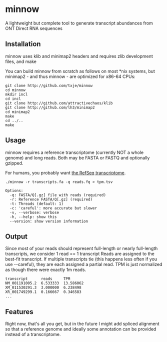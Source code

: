 minnow
======

A lightweight but complete tool to generate transcript abundances from ONT Direct RNA sequences


Installation
------------

minnow uses klib and minimap2 headers and requires zlib development files, and make

You can build minnow from scratch as follows on most \*nix systems,
but minimap2 - and thus minnow - are optimized for x86-64 CPUs: 

    git clone http://github.com/txje/minnow
    cd minnow
    mkdir incl
    cd incl
    git clone http://github.com/attractivechaos/klib
    git clone http://github.com/lh3/minimap2
    cd minimap2
    make
    cd ../..
    make

Usage
-----

minnow requires a reference transcriptome (currently NOT a whole genome) and long reads.
Both may be FASTA or FASTQ and optionally gzipped.

For humans, you probably want [the RefSeq transcriptome](http://ftp.ncbi.nlm.nih.gov/refseq/H_sapiens/annotation/GRCh38_latest/refseq_identifiers/GRCh38_latest_rna.fna.gz).

    ./minnow -r transcripts.fa -q reads.fq > tpm.tsv

    Options:
      -q: FASTA/Q[.gz] file with reads (required)
      -r: Reference FASTA/Q[.gz] (required)
      -t: Threads (default: 1)
      -c: 'careful': more accurate but slower
      -v, --verbose: verbose
      -h, --help: show this
      --version: show version information

Output
------

Since most of your reads should represent full-length or nearly full-length transcripts, we consider 1 read == 1 transcript
Reads are assigned to the best-fit transcript. If multiple transcripts tie (this happens less often if you use --careful),
they are each assigned a partial read. TPM is just normalized as though there were exactly 1m reads.

    transcript      reads     TPM
    NM_001191005.2  6.533333  13.586062
    XM_011530291.3  3.000000  6.238498
    XR_001749299.1  0.166667  0.346583
    ...

Features
--------

Right now, that's all you get, but in the future I might add spliced
alignment so that a reference genome and ideally some annotation can
be provided instead of a transcriptome.
